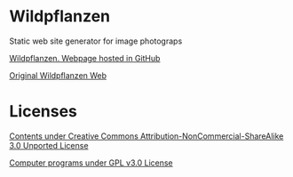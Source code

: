 ﻿Wildpflanzen
============

Static web site generator for image photograps


[Wildpflanzen. Webpage hosted in GitHub](https://wildpflanzen.github.io/web/index.html)


[Original Wildpflanzen Web](http://www.wildpflanzen.com.de/)


Licenses
========

[Contents under Creative Commons Attribution-NonCommercial-ShareAlike
3.0 Unported License](https://creativecommons.org/licenses/by-nc-sa/3.0/)


[Computer programs under GPL v3.0 License](https://www.gnu.org/licenses/gpl-3.0.en.html)
